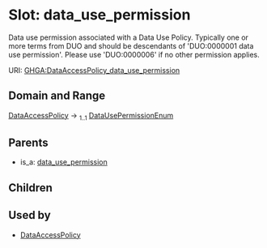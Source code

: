 
# Slot: data_use_permission


Data use permission associated with a Data Use Policy. Typically one or more terms from DUO and should be descendants of 'DUO:0000001 data use permission'. Please use 'DUO:0000006' if no other permission applies.

URI: [GHGA:DataAccessPolicy_data_use_permission](https://w3id.org/GHGA/DataAccessPolicy_data_use_permission)


## Domain and Range

[DataAccessPolicy](DataAccessPolicy.md) &#8594;  <sub>1..1</sub> [DataUsePermissionEnum](DataUsePermissionEnum.md)

## Parents

 *  is_a: [data_use_permission](data_use_permission.md)

## Children


## Used by

 * [DataAccessPolicy](DataAccessPolicy.md)
